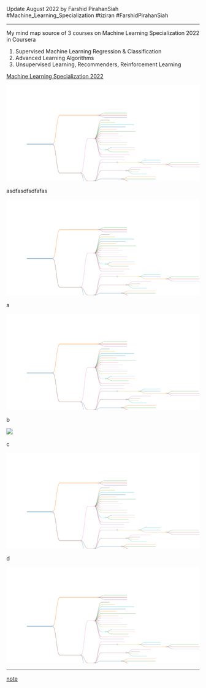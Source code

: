 Update August 2022 by Farshid PirahanSiah  
#Machine_Learning_Specialization #tiziran #FarshidPirahanSiah 

---
My mind map source of 3 courses on Machine Learning Specialization 2022 in Coursera
1. Supervised Machine Learning Regression & Classification
2. Advanced Learning Algorithms
3. Unsupervised Learning, Recommenders, Reinforcement Learning

[Machine Learning Specialization 2022](Machine_Learning_Specialization/Machine%20Learning%20Specialization%202022.md)


![asadfsa](https://raw.githubusercontent.com/tiziran/tiziran.github.io/main/Machine_Learning_Specialization/Machine%20Learning%20Specialization%202022.svg)


asdfasdfsdfafas

<p><img src='https://raw.githubusercontent.com/tiziran/tiziran.github.io/main/Machine_Learning_Specialization/Machine%20Learning%20Specialization%202022.svg'></p>

a

<p><img src='/Machine_Learning_Specialization%2FMachine%20Learning%20Specialization%202022.svg'></p>


b

<p><img src='//Machine_Learning_Specialization%2FMachine%20Learning%20Specialization%202022.svg'></p>

c

<p><img src='.//Machine_Learning_Specialization%2FMachine%20Learning%20Specialization%202022.svg'></p>

d

<p><img src='./Machine_Learning_Specialization%2FMachine%20Learning%20Specialization%202022.svg'></p>


---
[note](note.md)